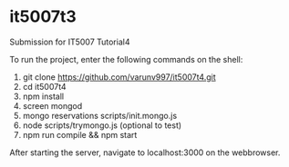 # it5007t3
Submission for IT5007 Tutorial4

To run the project, enter the following commands on the shell:
1. git clone https://github.com/varunv997/it5007t4.git
2. cd it5007t4
3. npm install
4. screen mongod
5. mongo reservations scripts/init.mongo.js
6. node scripts/trymongo.js (optional to test)
7. npm run compile && npm start

After starting the server, navigate to localhost:3000 on the webbrowser.
